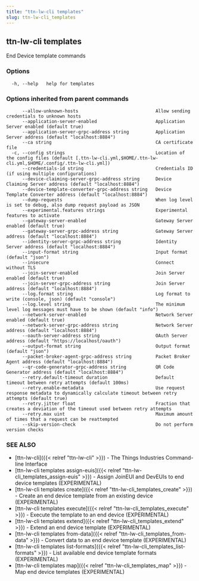 ```yaml
---
title: "ttn-lw-cli templates"
slug: ttn-lw-cli_templates
---
```


## ttn-lw-cli templates

End Device template commands

### Options

```
  -h, --help   help for templates
```

### Options inherited from parent commands

```
      --allow-unknown-hosts                             Allow sending credentials to unknown hosts
      --application-server-enabled                      Application Server enabled (default true)
      --application-server-grpc-address string          Application Server address (default "localhost:8884")
      --ca string                                       CA certificate file
  -c, --config strings                                  Location of the config files (default [.ttn-lw-cli.yml,$HOME/.ttn-lw-cli.yml,$HOME/.config/.ttn-lw-cli.yml])
      --credentials-id string                           Credentials ID (if using multiple configurations)
      --device-claiming-server-grpc-address string      Device Claiming Server address (default "localhost:8884")
      --device-template-converter-grpc-address string   Device Template Converter address (default "localhost:8884")
      --dump-requests                                   When log level is set to debug, also dump request payload as JSON
      --experimental.features strings                   Experimental features to activate
      --gateway-server-enabled                          Gateway Server enabled (default true)
      --gateway-server-grpc-address string              Gateway Server address (default "localhost:8884")
      --identity-server-grpc-address string             Identity Server address (default "localhost:8884")
      --input-format string                             Input format (default "json")
      --insecure                                        Connect without TLS
      --join-server-enabled                             Join Server enabled (default true)
      --join-server-grpc-address string                 Join Server address (default "localhost:8884")
      --log.format string                               Log format to write (console, json) (default "console")
      --log.level string                                The minimum level log messages must have to be shown (default "info")
      --network-server-enabled                          Network Server enabled (default true)
      --network-server-grpc-address string              Network Server address (default "localhost:8884")
      --oauth-server-address string                     OAuth Server address (default "https://localhost/oauth")
      --output-format string                            Output format (default "json")
      --packet-broker-agent-grpc-address string         Packet Broker Agent address (default "localhost:8884")
      --qr-code-generator-grpc-address string           QR Code Generator address (default "localhost:8884")
      --retry.default-timeout duration                  Default timeout between retry attempts (default 100ms)
      --retry.enable-metadata                           Use request response metadata to dynamically calculate timeout between retry attempts (default true)
      --retry.jitter float                              Fraction that creates a deviation of the timeout used between retry attempts
      --retry.max uint                                  Maximum amount of times that a request can be reattempted
      --skip-version-check                              Do not perform version checks
```

### SEE ALSO

* [ttn-lw-cli]({{< relref "ttn-lw-cli" >}})	 - The Things Industries Command-line Interface
* [ttn-lw-cli templates assign-euis]({{< relref "ttn-lw-cli_templates_assign-euis" >}})	 - Assign JoinEUI and DevEUIs to end device templates (EXPERIMENTAL)
* [ttn-lw-cli templates create]({{< relref "ttn-lw-cli_templates_create" >}})	 - Create an end device template from an existing device (EXPERIMENTAL)
* [ttn-lw-cli templates execute]({{< relref "ttn-lw-cli_templates_execute" >}})	 - Execute the template to an end device (EXPERIMENTAL)
* [ttn-lw-cli templates extend]({{< relref "ttn-lw-cli_templates_extend" >}})	 - Extend an end device template (EXPERIMENTAL)
* [ttn-lw-cli templates from-data]({{< relref "ttn-lw-cli_templates_from-data" >}})	 - Convert data to an end device template (EXPERIMENTAL)
* [ttn-lw-cli templates list-formats]({{< relref "ttn-lw-cli_templates_list-formats" >}})	 - List available end device template formats (EXPERIMENTAL)
* [ttn-lw-cli templates map]({{< relref "ttn-lw-cli_templates_map" >}})	 - Map end device templates (EXPERIMENTAL)

